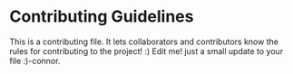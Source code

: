# Contributing Guidelines
This is a contributing file. It lets collaborators and contributors know the rules for contributing to the project! :)
Edit me!
just a small update to your file :)-connor.
